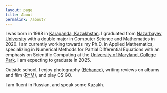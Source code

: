 ```yaml
---
layout: page
title: About
permalink: /about/
---
```


I was born in 1998 in [Karaganda, Kazakhstan](https://en.wikipedia.org/wiki/Karaganda). I graduated from [Nazarbayev University](https://nu.edu.kz/) with a double major in Computer Science and Mathematics in 2020. I am currently working towards my Ph.D. in Applied Mathematics, specializing in Numerical Methods for Partial Differential Equations with an emphasis on Scientific Computing at the [University of Maryland, College Park](https://umd.edu/). I am expecting to graduate in 2025.

Outside school, I enjoy photography ([Bēhance](https://www.behance.net/chromomons)), writing reviews on albums and film ([RYM](https://www.rateyourmusic.com/~chromomons)), and play CS:GO.

I am fluent in Russian, and speak some Kazakh.
